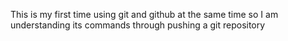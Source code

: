 This is my first time using git and github at the same time so I am understanding its commands through pushing a git repository